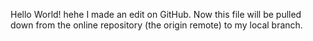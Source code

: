 Hello World!
hehe
I made an edit on GitHub. Now this file will be pulled down from the online repository (the origin remote) to my local branch.
